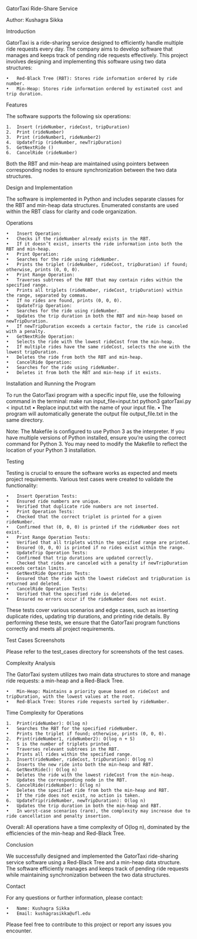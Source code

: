 GatorTaxi Ride-Share Service

Author: Kushagra Sikka

Introduction

GatorTaxi is a ride-sharing service designed to efficiently handle multiple ride requests every day. The company aims to develop software that manages and keeps track of pending ride requests effectively. This project involves designing and implementing this software using two data structures:

	•	Red-Black Tree (RBT): Stores ride information ordered by ride number.
	•	Min-Heap: Stores ride information ordered by estimated cost and trip duration.

Features

The software supports the following six operations:

	1.	Insert (rideNumber, rideCost, tripDuration)
	2.	Print (rideNumber)
	3.	Print (rideNumber1, rideNumber2)
	4.	UpdateTrip (rideNumber, newTripDuration)
	5.	GetNextRide ()
	6.	CancelRide (rideNumber)

Both the RBT and min-heap are maintained using pointers between corresponding nodes to ensure synchronization between the two data structures.

Design and Implementation

The software is implemented in Python and includes separate classes for the RBT and min-heap data structures. Enumerated constants are used within the RBT class for clarity and code organization.

Operations

	•	Insert Operation:
	•	Checks if the rideNumber already exists in the RBT.
	•	If it doesn’t exist, inserts the ride information into both the RBT and min-heap.
	•	Print Operation:
	•	Searches for the ride using rideNumber.
	•	Prints the triplet (rideNumber, rideCost, tripDuration) if found; otherwise, prints (0, 0, 0).
	•	Print Range Operation:
	•	Traverses subtrees of the RBT that may contain rides within the specified range.
	•	Prints all triplets (rideNumber, rideCost, tripDuration) within the range, separated by commas.
	•	If no rides are found, prints (0, 0, 0).
	•	UpdateTrip Operation:
	•	Searches for the ride using rideNumber.
	•	Updates the trip duration in both the RBT and min-heap based on newTripDuration.
	•	If newTripDuration exceeds a certain factor, the ride is canceled with a penalty.
	•	GetNextRide Operation:
	•	Selects the ride with the lowest rideCost from the min-heap.
	•	If multiple rides have the same rideCost, selects the one with the lowest tripDuration.
	•	Deletes the ride from both the RBT and min-heap.
	•	CancelRide Operation:
	•	Searches for the ride using rideNumber.
	•	Deletes it from both the RBT and min-heap if it exists.

Installation and Running the Program

To run the GatorTaxi program with a specific input file, use the following command in the terminal:
make run input_file=input.txt
python3 gatorTaxi.py < input.txt
	•	Replace input.txt with the name of your input file.
	•	The program will automatically generate the output file output_file.txt in the same directory.

Note: The Makefile is configured to use Python 3 as the interpreter. If you have multiple versions of Python installed, ensure you’re using the correct command for Python 3. You may need to modify the Makefile to reflect the location of your Python 3 installation.

Testing

Testing is crucial to ensure the software works as expected and meets project requirements. Various test cases were created to validate the functionality:

	•	Insert Operation Tests:
	•	Ensured ride numbers are unique.
	•	Verified that duplicate ride numbers are not inserted.
	•	Print Operation Tests:
	•	Checked that the correct triplet is printed for a given rideNumber.
	•	Confirmed that (0, 0, 0) is printed if the rideNumber does not exist.
	•	Print Range Operation Tests:
	•	Verified that all triplets within the specified range are printed.
	•	Ensured (0, 0, 0) is printed if no rides exist within the range.
	•	UpdateTrip Operation Tests:
	•	Confirmed that trip durations are updated correctly.
	•	Checked that rides are canceled with a penalty if newTripDuration exceeds certain limits.
	•	GetNextRide Operation Tests:
	•	Ensured that the ride with the lowest rideCost and tripDuration is returned and deleted.
	•	CancelRide Operation Tests:
	•	Verified that the specified ride is deleted.
	•	Ensured no errors occur if the rideNumber does not exist.

These tests cover various scenarios and edge cases, such as inserting duplicate rides, updating trip durations, and printing ride details. By performing these tests, we ensure that the GatorTaxi program functions correctly and meets all project requirements.

Test Cases Screenshots

Please refer to the test_cases directory for screenshots of the test cases.

Complexity Analysis

The GatorTaxi system utilizes two main data structures to store and manage ride requests: a min-heap and a Red-Black Tree.

	•	Min-Heap: Maintains a priority queue based on rideCost and tripDuration, with the lowest values at the root.
	•	Red-Black Tree: Stores ride requests sorted by rideNumber.

Time Complexity for Operations

	1.	Print(rideNumber): O(log n)
	•	Searches the RBT for the specified rideNumber.
	•	Prints the triplet if found; otherwise, prints (0, 0, 0).
	2.	Print(rideNumber1, rideNumber2): O(log n + S)
	•	S is the number of triplets printed.
	•	Traverses relevant subtrees in the RBT.
	•	Prints all rides within the specified range.
	3.	Insert(rideNumber, rideCost, tripDuration): O(log n)
	•	Inserts the new ride into both the min-heap and RBT.
	4.	GetNextRide(): O(log n)
	•	Deletes the ride with the lowest rideCost from the min-heap.
	•	Updates the corresponding node in the RBT.
	5.	CancelRide(rideNumber): O(log n)
	•	Deletes the specified ride from both the min-heap and RBT.
	•	If the ride does not exist, no action is taken.
	6.	UpdateTrip(rideNumber, newTripDuration): O(log n)
	•	Updates the trip duration in both the min-heap and RBT.
	•	In worst-case scenarios (rare), the complexity may increase due to ride cancellation and penalty insertion.

Overall: All operations have a time complexity of O(log n), dominated by the efficiencies of the min-heap and Red-Black Tree.

Conclusion

We successfully designed and implemented the GatorTaxi ride-sharing service software using a Red-Black Tree and a min-heap data structure. The software efficiently manages and keeps track of pending ride requests while maintaining synchronization between the two data structures.

Contact

For any questions or further information, please contact:

	•	Name: Kushagra Sikka
	•	Email: kushagrasikka@ufl.edu

Please feel free to contribute to this project or report any issues you encounter.
